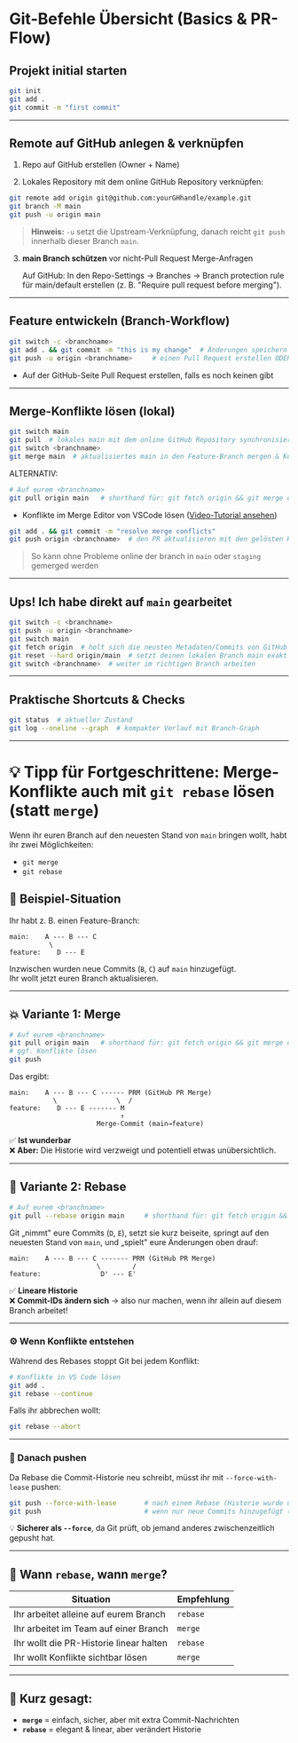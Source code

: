 # Git-Befehle Übersicht (Basics & PR-Flow)

## Projekt initial starten

```bash
git init
git add .
git commit -m "first commit"
```

---

## Remote auf GitHub anlegen & verknüpfen

1. Repo auf GitHub erstellen (Owner + Name)

2. Lokales Repository mit dem online GitHub Repository verknüpfen:

```bash
git remote add origin git@github.com:yourGHhandle/example.git
git branch -M main
git push -u origin main
```

> **Hinweis:** `-u` setzt die Upstream-Verknüpfung, danach reicht `git push` innerhalb dieser Branch `main`.

3. **main Branch schützen** vor nicht-Pull Request Merge-Anfragen

   Auf GitHub: In den Repo-Settings → Branches → Branch protection rule für main/default erstellen (z. B. "Require pull request before merging").

---

## Feature entwickeln (Branch-Workflow)

```bash
git switch -c <branchname>
git add . && git commit -m "this is my change"  # Änderungen speichern
git push -u origin <branchname>     # einen Pull Request erstellen ODER einen PR ergänzen (erkennt GitHub/git automatisch, wenn es die gleiche Branch ist)
```

- Auf der GitHub-Seite Pull Request erstellen, falls es noch keinen gibt

---

## Merge-Konflikte lösen (lokal)

```bash
git switch main
git pull  # lokales main mit dem online GitHub Repository synchronisieren (shorthand für: git fetch && git merge)
git switch <branchname>
git merge main  # aktualisiertes main in den Feature-Branch mergen & Konflikte auslösen
```

ALTERNATIV:

```bash
# Auf eurem <branchname>
git pull origin main   # shorthand für: git fetch origin && git merge origin/main
```

- Konflikte im Merge Editor von VSCode lösen ([Video-Tutorial ansehen](https://www.youtube.com/watch?v=HosPml1qkrg))

```bash
git add . && git commit -m "resolve merge conflicts"
git push origin <branchname>  # den PR aktualisieren mit den gelösten Konflikten
```

> So kann ohne Probleme online der branch in `main` oder `staging` gemerged werden

---

## Ups! Ich habe direkt auf `main` gearbeitet

```bash
git switch -c <branchname>
git push -u origin <branchname>
git switch main
git fetch origin  # holt sich die neusten Metadaten/Commits von GitHub
git reset --hard origin/main  # setzt deinen lokalen Branch main exakt auf den Stand von origin/main
git switch <branchname>  # weiter im richtigen Branch arbeiten
```

---

## Praktische Shortcuts & Checks

```bash
git status  # aktueller Zustand
git log --oneline --graph  # kompakter Verlauf mit Branch-Graph
```

---

# 💡 Tipp für Fortgeschrittene: Merge-Konflikte auch mit `git rebase` lösen (statt `merge`)

Wenn ihr euren Branch auf den neuesten Stand von `main` bringen wollt, habt ihr zwei Möglichkeiten:

- `git merge`
- `git rebase`

## 🧩 Beispiel-Situation

Ihr habt z. B. einen Feature-Branch:

```
main:    A --- B --- C
          \
feature:    D --- E
```

Inzwischen wurden neue Commits (`B`, `C`) auf `main` hinzugefügt.  
Ihr wollt jetzt euren Branch aktualisieren.

---

## 💥 Variante 1: Merge

```bash
# Auf eurem <branchname>
git pull origin main   # shorthand für: git fetch origin && git merge origin/main
# ggf. Konflikte lösen
git push
```

Das ergibt:

```
main:    A --- B --- C ------ PRM (GitHub PR Merge)
           \               \  /
feature:    D --- E ------- M
                            ↑
                      Merge-Commit (main→feature)
```

✅ **Ist wunderbar**  
❌ **Aber:** Die Historie wird verzweigt und potentiell etwas unübersichtlich.

---

## 🌿 Variante 2: Rebase

```bash
# Auf eurem <branchname>
git pull --rebase origin main     # shorthand für: git fetch origin && git rebase origin/main
```

Git „nimmt" eure Commits (`D`, `E`), setzt sie kurz beiseite, springt auf den neuesten Stand von `main`, und „spielt" eure Änderungen oben drauf:

```
main:    A --- B --- C ------- PRM (GitHub PR Merge)
                      \        /
feature:               D' --- E'
```

✅ **Lineare Historie**  
❌ **Commit-IDs ändern sich** → also nur machen, wenn ihr allein auf diesem Branch arbeitet!

---

### ⚙️ Wenn Konflikte entstehen

Während des Rebases stoppt Git bei jedem Konflikt:

```bash
# Konflikte in VS Code lösen
git add .
git rebase --continue
```

Falls ihr abbrechen wollt:

```bash
git rebase --abort
```

---

### 🚀 Danach pushen

Da Rebase die Commit-Historie neu schreibt, müsst ihr mit `--force-with-lease` pushen:

```bash
git push --force-with-lease       # nach einem Rebase (Historie wurde umgeschrieben)
git push                          # wenn nur neue Commits hinzugefügt (kein Rebase)
```

💡 **Sicherer als `--force`**, da Git prüft, ob jemand anderes zwischenzeitlich gepusht hat.

---

## 🧠 Wann `rebase`, wann `merge`?

| Situation                               | Empfehlung |
| --------------------------------------- | ---------- |
| Ihr arbeitet alleine auf eurem Branch   | `rebase`   |
| Ihr arbeitet im Team auf einer Branch   | `merge`    |
| Ihr wollt die PR-Historie linear halten | `rebase`   |
| Ihr wollt Konflikte sichtbar lösen      | `merge`    |

---

## 📘 Kurz gesagt:

- **`merge`** = einfach, sicher, aber mit extra Commit-Nachrichten
- **`rebase`** = elegant & linear, aber verändert Historie
